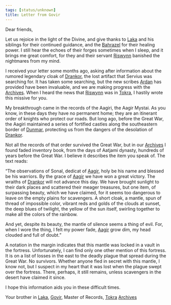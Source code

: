 ```yaml
---
tags: [status/unknown]
title: Letter from Govir
---
```


  
Dear friends,

Let us rejoice in the light of the Divine, and give thanks to [Laka](<../../../cosmology/gods/incorporeal-gods/dunmari/laka.md>) and his siblings for their continued guidance, and the [Bahrazel](<../../../cosmology/gods/embodied-gods/bahrazel.md>) for their healing power. I still hear the echoes of their forges sometimes when I sleep, and it brings me great comfort, for they and their servant [Riswynn](<../../../people/pcs/dunmar-fellowship/riswynn.md>) banished the nightmares from my mind. 

I received your letter some months ago, asking after information about the rumored legendary cloak of [Drankor](<../../../history/drankorian-era/drankorian-empire.md>), the lost artifact that Servius was searching for. It has taken some searching, but the new scribes [Ardan](<../../../people/dunmari/ardan.md>) has provided have been invaluable, and we are making progress with the [Archives](<../../../gazetteer/greater-dunmar/realms/dunmar/central-dunmar/tokra/archives.md>). When I heard the news that [Riswynn](<../../../people/pcs/dunmar-fellowship/riswynn.md>) was in [Tokra](<../../../gazetteer/greater-dunmar/realms/dunmar/central-dunmar/tokra/tokra.md>), I hastily wrote this missive for you.

My breakthrough came in the records of the Aagiri, the Aagir Mystai. As you know, in these days they have no permanent home; they are an itinerant order of knights who protect our roads. But long ago, before the Great War, the Aagiri maintained a series of fortified castles along the southeastern border of [Dunmar](<../../../gazetteer/greater-dunmar/realms/dunmar/dunmar.md>), protecting us from the dangers of the desolation of [Drankor](<../../../history/drankorian-era/drankor.md>).

Not all the records of that order survived the Great War, but in our [Archives](<../../../gazetteer/greater-dunmar/realms/dunmar/central-dunmar/tokra/archives.md>) I found faded inventory book, from the days of Aatjami dynasty, hundreds of years before the Great War. I believe it describes the item you speak of. The text reads:

“The observations of Sonal, dedicat of [Aagir](<../../../cosmology/gods/incorporeal-gods/dunmari/aagir.md>), holy be his name and blessed be his warriors. By the grace of [Aagir](<../../../cosmology/gods/incorporeal-gods/dunmari/aagir.md>) we have won a great victory. The wraiths of [Drankor](<../../../history/drankorian-era/drankor.md>) will not advance this day. We have brought sunlight to their dark places and scattered their meager treasures, but one item, of surpassing beauty, which we have claimed, for it seems too dangerous to leave on the empty plains for scavengers. A short cloak, a mantle, spun of thread of impossible color, vibrant reds and golds of the clouds at sunset, the deep blues of twilight, the yellow of the sun itself, swirling together to make all the colors of the rainbow. 

And yet, despite its beauty, the mantle of silence seems a thing of evil. For, when I wore the thing, I felt my power fade, [Aagir](<../../../cosmology/gods/incorporeal-gods/dunmari/aagir.md>) grow dim, my head clouded and full of doubt.”

A notation in the margin indicates that this mantle was locked in a vault in the fortress. Unfortunately, I can find only one other mention of this fortress. It is on a list of losses in the east to the deadly plague that spread during the Great War. No survivors. Whether anyone fled in secret with this mantle, I know not, but I suspect in my heart that it was lost when the plague swept over the fortress. There, perhaps, it still remains, unless scavengers in the desert have claimed it since. 

I hope this information aids you in these difficult times.

Your brother in [Laka](<../../../cosmology/gods/incorporeal-gods/dunmari/laka.md>),
[Govir](<../../../people/dunmari/govir.md>), Master of Records, [Tokra](<../../../gazetteer/greater-dunmar/realms/dunmar/central-dunmar/tokra/tokra.md>) [Archives](<../../../gazetteer/greater-dunmar/realms/dunmar/central-dunmar/tokra/archives.md>)
